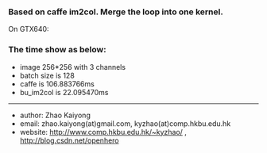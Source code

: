 ###  Based on caffe im2col. Merge the loop into one kernel.

On GTX640:

### The time show as below:
* image 256*256 with 3 channels
* batch size is 128
* caffe is 106.883766ms
* bu_im2col is 22.095470ms

--------------------------------------------------
* author:		Zhao Kaiyong
* email: zhao.kaiyong(at)gmail.com, kyzhao(at)comp.hkbu.edu.hk
* website: http://www.comp.hkbu.edu.hk/~kyzhao/ , http://blog.csdn.net/openhero